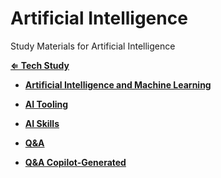 # Artificial Intelligence
Study Materials for Artificial Intelligence

**[⇐ Tech Study](https://github.com/Ihtheram/Tech-Study)**
  
* **[Artificial Intelligence and Machine Learning](./AI-ML.md)**

* **[AI Tooling](./AI-Tooling.md)**

* **[AI Skills](./AI_Skills.md)**

* **[Q&A](./Q&A_Artificial_Intelligence.md)**

* **[Q&A Copilot-Generated](./AI-Q&A-GitHub-Copilot-genereated.md)**
